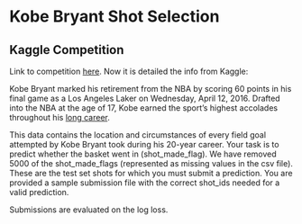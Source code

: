 # Kobe Bryant Shot Selection

## Kaggle Competition

Link to competition [here](https://www.kaggle.com/c/kobe-bryant-shot-selection). Now it is detailed the info from Kaggle:

Kobe Bryant marked his retirement from the NBA by scoring 60 points in his final game as a Los Angeles Laker on Wednesday, April 12, 2016. Drafted into the NBA at the age of 17, Kobe earned the sport’s highest accolades throughout his [long career](http://www.npr.org/sections/thetwo-way/2016/04/13/474107238/kobe-bryants-life-and-career-by-the-numbers).

This data contains the location and circumstances of every field goal attempted by Kobe Bryant took during his 20-year career. Your task is to predict whether the basket went in (shot_made_flag). We have removed 5000 of the shot_made_flags (represented as missing values in the csv file). These are the test set shots for which you must submit a prediction. You are provided a sample submission file with the correct shot_ids needed for a valid prediction.

Submissions are evaluated on the log loss.